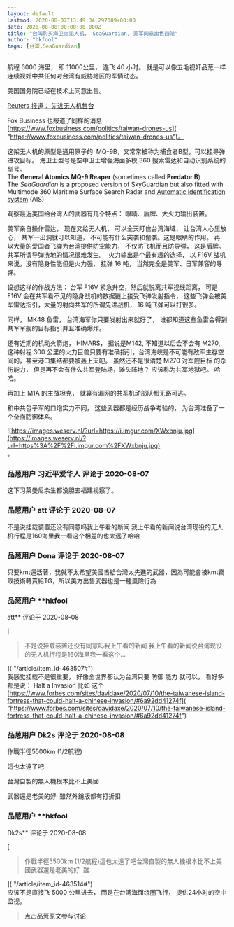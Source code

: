 ```yaml
---
layout: default
Lastmod: 2020-08-07T13:49:34.297089+00:00
date: 2020-08-08T00:00:00.000Z
title: "台湾购买海卫士无人机， SeaGuardian, 美军同意出售四架"
author: "hkfool"
tags: [台湾,SeaGuardian]
---
```


航程 6000 海里， 即 11000公里， 连飞 40 小时。 就是可以像五毛视奸品葱一样连续视奸中共任何对台湾有威胁地区的军情动态。  
  
美国国务院已经在技术上同意出售。  
  
[Reuters 报道： 先进无人机售台]( "https://www.reuters.com/article/us-usa-taiwan-drones-exclusive/exclusive-taiwan-in-talks-to-make-first-purchase-of-sophisticated-u-s-drones-sources-idUSKCN25221C")  
  
Fox Business 也报道了同样的消息  [https://www.foxbusiness.com/politics/taiwan-drones-us]( "https://www.foxbusiness.com/politics/taiwan-drones-us")。  
  
这架无人机的原型是通用原子的  MQ-9B，又常常被称为捕食者B型，可以挂导弹进攻目标。 海卫士型号是空中卫士增强海面多模 360 搜索雷达和自动识别系统的型号。  
The **General Atomics MQ-9 Reaper** (sometimes called **Predator B**)  
The _SeaGuardian_ is a proposed version of SkyGuardian but also fitted with Multimode 360 Maritime Surface Search Radar and [Automatic identification system]( "https://en.wikipedia.org/wiki/Automatic_identification_system") (AIS)  
  
观察最近美国给台湾人的武器有几个特点： 眼睛、盾牌、大火力输出装置。   
  
美军亲自操作雷达， 现在又给无人机， 可以全天盯住台湾海域， 让台湾人心里放心， 共军一出洞就可以知道， 不可能有什么突袭和偷袭。这是眼睛的作用。 再 以大量的爱国者飞弹为台湾提供防空能力， 不仅防飞机而且防导弹， 这是盾牌。 共军所谓导弹洗地的情况很难发生。  火力输出是个最有趣的选择， 以 F16V 战机来说，没有隐身性能但是火力强， 挂弹 16 吨， 当然完全是美军、日军兼容的导弹。   
  
设想这样的作战方法： 台军 F16V 紧急升空，然后就脱离共军视线距离， 可是 F16V 会在共军看不见的隐身战机的数据链上接受飞弹发射指令， 这些飞弹会被美军雷达指引，大量的射向共军的所谓先进战机， 16 吨飞弹可以打很多。    
  
同样， MK48 鱼雷， 台湾海军你只要发射出来就好了， 谁都知道这些鱼雷会得到共军军舰的目标指引并且准确爆炸。  
  
还有近期的机动火箭炮， HIMARS， 据说是M142, 不知道以后会不会有 M270, 这种射程 300 公里的火力巨兽只要有准确指引，台湾海峡是不可能有敌军生存空间的，甚至港口集结都要被轰上天吧。 虽然还不是很清楚 M270 对军舰目标 的杀伤能力， 但是再不会有什么共军登陆场，滩头阵地？ 应该称为共军地狱吧。 哈哈。  
  
再加上 M1A 的主战坦克， 就算有漏网的共军机动部队都无路可逃。  
  
和中共包子军的口炮实力不同， 这些武器都是经历战争考验的， 为台湾准备了一个全面防御体系。  
  
![https://images.weserv.nl/?url=https://i.imgur.com/XWxbnju.jpg](https://images.weserv.nl/?url=https%3A%2F%2Fi.imgur.com%2FXWxbnju.jpg)  
。

            
### 品葱用户 **习近平爱华人** 评论于 2020-08-07
        
这下习莱曼尼余生都没胆去福建视察了。
        


            
### 品葱用户 **att** 评论于 2020-08-07
        
不是说挂载装置还没有同意吗我上午看的新闻 我上午看的新闻说台湾现役的无人机行程是160海里我一看这个相差的也太远了哈哈
        


            
### 品葱用户 **Dona** 评论于 2020-08-07
        
只要kmt還活著，我就不太希望美國售給台灣太先進的武器，因為可能會被kmt竊取技術轉賣給TG，所以美方出售武器也是一種風險行為
        


            
### 品葱用户 **hkfool 
att** 评论于 2020-08-08
        
[

> 不是说挂载装置还没有同意吗我上午看的新闻 我上午看的新闻说台湾现役的无人机行程是160海里我一看这个...

]( "/article/item_id-463507#")  
我感觉挂载不是很重要， 好像全世界都认为台湾只要 防御 能力 就可以， 看好多都是说： Halt a Invasion 比如 这个 [https://www.forbes.com/sites/davidaxe/2020/07/10/the-taiwanese-island-fortress-that-could-halt-a-chinese-invasion/#6a92dd41274f]( "https://www.forbes.com/sites/davidaxe/2020/07/10/the-taiwanese-island-fortress-that-could-halt-a-chinese-invasion/#6a92dd41274f")
        


            
### 品葱用户 **Dk2s** 评论于 2020-08-08
        
作戰半徑5500km (1/2航程)  
  
這也太遠了吧  
  
台灣自製的無人機根本比不上美國  
  
武器還是老美的好  雖然外銷版都有打折扣
        


            
### 品葱用户 **hkfool 
Dk2s** 评论于 2020-08-08
        
[

> 作戰半徑5500km (1/2航程)這也太遠了吧台灣自製的無人機根本比不上美國武器還是老美的好  雖...

]( "/article/item_id-463514#")  
应该不是直接飞 5000 公里进去， 而是在台湾海面绕圈飞行， 提供24小时的空中监视。
        






> [点击品葱原文参与讨论](https://pincong.rocks/article/22639)

